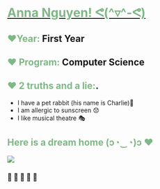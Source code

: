 # **<ins><font color=#7FB886>Anna Nguyen! ᕙ(^▿^-ᕙ)</font>**
## <font color=#7FB886>**♥Year:**</font> First Year
## <font color=#7FB886>**♥ Program:**</font> Computer Science 
## <font color=#7FB886>**♥ 2 truths and a lie:**</font></ins>.
- I have a pet rabbit (his name is Charlie)🐰
- I am allergic to sunscreen 😞
- I like musical theatre 🎭 
## <font color=#7FB886>**Here is a dream home (ɔ◔‿◔)ɔ ♥**</font> 
![]( https://i.pinimg.com/564x/70/b1/20/70b120fc52d05b548ce5fa017e0fe2a9.jpg) 
### 🍄 🌱 🌻 💐 🌈